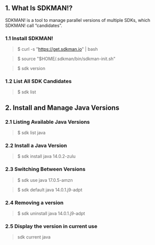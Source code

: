 ## 1. What Is SDKMAN!?

SDKMAN! is a tool to manage parallel versions of multiple SDKs, which SDKMAN! call “candidates”.

### 1.1 Install SDKMAN!
> $ curl -s "https://get.sdkman.io" | bash

> $ source "$HOME/.sdkman/bin/sdkman-init.sh"

> $ sdk version

### 1.2 List All SDK Candidates

> $ sdk list

## 2. Install and Manage Java Versions

### 2.1 Listing Available Java Versions
> $ sdk list java

### 2.2 Install a Java Version
> $ sdk install java 14.0.2-zulu

### 2.3 Switching Between Versions

> $ sdk use java 17.0.5-amzn

> $ sdk default java 14.0.1.j9-adpt

### 2.4 Removing a version

> $ sdk uninstall java 14.0.1.j9-adpt

### 2.5 Display the version in current use 
> sdk current java


